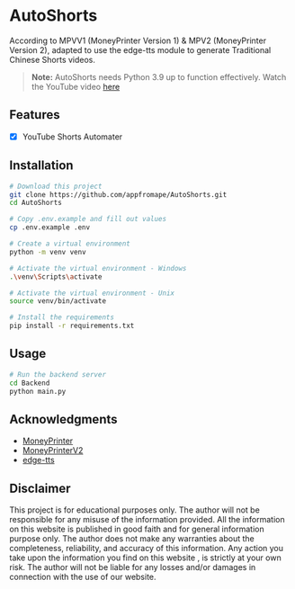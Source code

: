 # AutoShorts

According to MPVV1 (MoneyPrinter Version 1) & MPV2 (MoneyPrinter Version 2), adapted to use the edge-tts module to generate Traditional Chinese Shorts videos.

> **Note:** AutoShorts needs Python 3.9 up to function effectively.
> Watch the YouTube video [here]()

## Features

- [x] YouTube Shorts Automater

## Installation

```bash
# Download this project
git clone https://github.com/appfromape/AutoShorts.git
cd AutoShorts

# Copy .env.example and fill out values
cp .env.example .env

# Create a virtual environment
python -m venv venv

# Activate the virtual environment - Windows
.\venv\Scripts\activate

# Activate the virtual environment - Unix
source venv/bin/activate

# Install the requirements
pip install -r requirements.txt
```

## Usage

```bash
# Run the backend server
cd Backend
python main.py
```

## Acknowledgments

- [MoneyPrinter](https://github.com/FujiwaraChoki/MoneyPrinter)
- [MoneyPrinterV2](https://github.com/FujiwaraChoki/MoneyPrinterV2)
- [edge-tts](https://github.com/rany2/edge-tts)

## Disclaimer

This project is for educational purposes only. The author will not be responsible for any misuse of the information provided. All the information on this website is published in good faith and for general information purpose only. The author does not make any warranties about the completeness, reliability, and accuracy of this information. Any action you take upon the information you find on this website , is strictly at your own risk. The author will not be liable for any losses and/or damages in connection with the use of our website.
